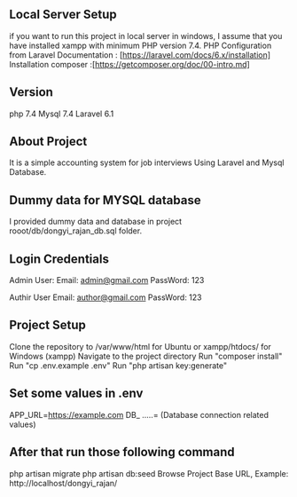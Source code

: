 ## Local Server Setup 
if you want to run this project in local server in windows, I assume that you have installed xampp with minimum PHP version 7.4.
PHP Configuration from Laravel Documentation : [https://laravel.com/docs/6.x/installation]
Installation composer :[https://getcomposer.org/doc/00-intro.md]

## Version  
php 7.4
Mysql 7.4
Laravel 6.1

## About Project 
It is a simple accounting system for job interviews Using Laravel and Mysql Database. 

## Dummy data for MYSQL database
I provided dummy data and database in project rooot/db/dongyi_rajan_db.sql folder.

## Login Credentials
Admin User: 
Email: admin@gmail.com
PassWord: 123

Authir User
Email: author@gmail.com
PassWord: 123

## Project Setup
Clone the repository to /var/www/html for Ubuntu or xampp/htdocs/ for Windows (xampp)
Navigate to the project directory
Run "composer install"
Run "cp .env.example .env"
Run "php artisan key:generate"

## Set some values in .env
APP_URL=https://example.com
DB_ .....= (Database connection related values)

## After that run those following command
php artisan migrate
php artisan db:seed
Browse Project Base URL, Example: http://localhost/dongyi_rajan/ 

